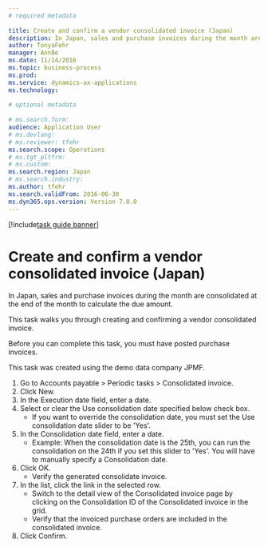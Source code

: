 ```yaml
--- 
# required metadata 
 
title: Create and confirm a vendor consolidated invoice (Japan)
description: In Japan, sales and purchase invoices during the month are consolidated at the end of the month to calculate the due amount. 
author: TonyaFehr 
manager: AnnBe 
ms.date: 11/14/2016
ms.topic: business-process 
ms.prod:  
ms.service: dynamics-ax-applications 
ms.technology:  
 
# optional metadata 
 
# ms.search.form:   
audience: Application User 
# ms.devlang:  
# ms.reviewer: tfehr 
ms.search.scope: Operations 
# ms.tgt_pltfrm:  
# ms.custom:  
ms.search.region: Japan
# ms.search.industry: 
ms.author: tfehr 
ms.search.validFrom: 2016-06-30 
ms.dyn365.ops.version: Version 7.0.0 
---
```


[!include[task guide banner](.../includes/task-guide-banner.md)]

# Create and confirm a vendor consolidated invoice (Japan)

In Japan, sales and purchase invoices during the month are consolidated at the end of the month to calculate the due amount. 

This task walks you through creating and confirming a vendor consolidated invoice.

Before you can complete this task, you must have posted purchase invoices. 

This task was created using the demo data company JPMF.

1. Go to Accounts payable > Periodic tasks > Consolidated invoice.
2. Click New.
3. In the Execution date field, enter a date.
4. Select or clear the Use consolidation date specified below check box.
    * If you want to override the consolidation date, you must set the Use consolidation date slider to be 'Yes'.  
5. In the Consolidation date field, enter a date.
    * Example: When the consolidation date is the 25th, you can run the consolidation on the 24th if you set this slider to 'Yes'. You will have to manually specify a Consolidation date.  
6. Click OK.
    * Verify the generated  consolidate invoice.  
7. In the list, click the link in the selected row.
    * Switch to the detail view of the Consolidated invoice page by clicking on the Consolidation ID of the Consolidated invoice in the grid.  
    * Verify that the invoiced purchase orders are included in the consolidated invoice.  
8. Click Confirm.

